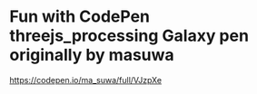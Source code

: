 # Fun with CodePen threejs_processing Galaxy pen originally by masuwa

  https://codepen.io/ma_suwa/full/VJzpXe
